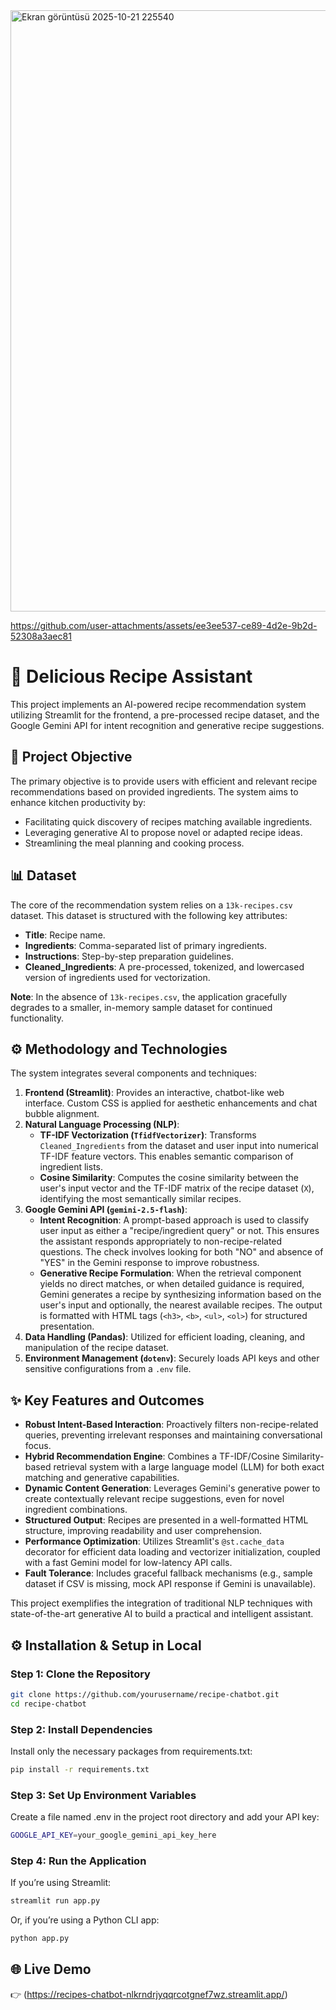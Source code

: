 <img width="1915" height="962" alt="Ekran görüntüsü 2025-10-21 225540" src="https://github.com/user-attachments/assets/18e57f0f-793c-499c-b843-0918c7d81c58" />


https://github.com/user-attachments/assets/ee3ee537-ce89-4d2e-9b2d-52308a3aec81


# 🍲 Delicious Recipe Assistant

This project implements an AI-powered recipe recommendation system utilizing Streamlit for the frontend, a pre-processed recipe dataset, and the Google Gemini API for intent recognition and generative recipe suggestions.

## 🎯 Project Objective

The primary objective is to provide users with efficient and relevant recipe recommendations based on provided ingredients. The system aims to enhance kitchen productivity by:

*   Facilitating quick discovery of recipes matching available ingredients.
*   Leveraging generative AI to propose novel or adapted recipe ideas.
*   Streamlining the meal planning and cooking process.

## 📊 Dataset

The core of the recommendation system relies on a `13k-recipes.csv` dataset. This dataset is structured with the following key attributes:

*   **Title**: Recipe name.
*   **Ingredients**: Comma-separated list of primary ingredients.
*   **Instructions**: Step-by-step preparation guidelines.
*   **Cleaned_Ingredients**: A pre-processed, tokenized, and lowercased version of ingredients used for vectorization.

**Note**: In the absence of `13k-recipes.csv`, the application gracefully degrades to a smaller, in-memory sample dataset for continued functionality.

## ⚙️ Methodology and Technologies

The system integrates several components and techniques:

1.  **Frontend (Streamlit)**: Provides an interactive, chatbot-like web interface. Custom CSS is applied for aesthetic enhancements and chat bubble alignment.
2.  **Natural Language Processing (NLP)**:
    *   **TF-IDF Vectorization (`TfidfVectorizer`)**: Transforms `Cleaned_Ingredients` from the dataset and user input into numerical TF-IDF feature vectors. This enables semantic comparison of ingredient lists.
    *   **Cosine Similarity**: Computes the cosine similarity between the user's input vector and the TF-IDF matrix of the recipe dataset (`X`), identifying the most semantically similar recipes.
3.  **Google Gemini API (`gemini-2.5-flash`)**:
    *   **Intent Recognition**: A prompt-based approach is used to classify user input as either a "recipe/ingredient query" or not. This ensures the assistant responds appropriately to non-recipe-related questions. The check involves looking for both "NO" and absence of "YES" in the Gemini response to improve robustness.
    *   **Generative Recipe Formulation**: When the retrieval component yields no direct matches, or when detailed guidance is required, Gemini generates a recipe by synthesizing information based on the user's input and optionally, the nearest available recipes. The output is formatted with HTML tags (`<h3>`, `<b>`, `<ul>`, `<ol>`) for structured presentation.
4.  **Data Handling (Pandas)**: Utilized for efficient loading, cleaning, and manipulation of the recipe dataset.
5.  **Environment Management (`dotenv`)**: Securely loads API keys and other sensitive configurations from a `.env` file.

## ✨ Key Features and Outcomes

*   **Robust Intent-Based Interaction**: Proactively filters non-recipe-related queries, preventing irrelevant responses and maintaining conversational focus.
*   **Hybrid Recommendation Engine**: Combines a TF-IDF/Cosine Similarity-based retrieval system with a large language model (LLM) for both exact matching and generative capabilities.
*   **Dynamic Content Generation**: Leverages Gemini's generative power to create contextually relevant recipe suggestions, even for novel ingredient combinations.
*   **Structured Output**: Recipes are presented in a well-formatted HTML structure, improving readability and user comprehension.
*   **Performance Optimization**: Utilizes Streamlit's `@st.cache_data` decorator for efficient data loading and vectorizer initialization, coupled with a fast Gemini model for low-latency API calls.
*   **Fault Tolerance**: Includes graceful fallback mechanisms (e.g., sample dataset if CSV is missing, mock API response if Gemini is unavailable).

This project exemplifies the integration of traditional NLP techniques with state-of-the-art generative AI to build a practical and intelligent assistant.

## ⚙️ Installation & Setup in Local

### Step 1: Clone the Repository
```bash
git clone https://github.com/yourusername/recipe-chatbot.git
cd recipe-chatbot
```

### Step 2: Install Dependencies
Install only the necessary packages from requirements.txt:
```bash
pip install -r requirements.txt
```

### Step 3: Set Up Environment Variables
Create a file named .env in the project root directory and add your API key:
```bash
GOOGLE_API_KEY=your_google_gemini_api_key_here
```

### Step 4: Run the Application
If you’re using Streamlit:
```bash
streamlit run app.py
```
Or, if you’re using a Python CLI app:
```bash
python app.py
```

## 🌐 Live Demo
👉 (https://recipes-chatbot-nlkrndrjyqqrcotgnef7wz.streamlit.app/)
